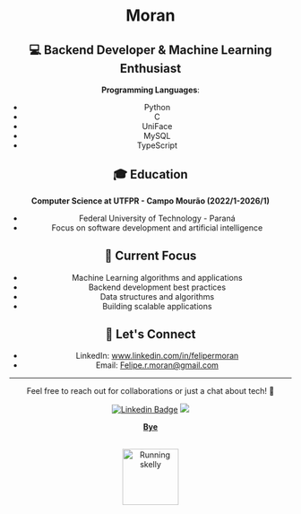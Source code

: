 <h1 align="center">Moran</h1>

<div align="center">

## 💻 Backend Developer & Machine Learning Enthusiast

**Programming Languages**:
- Python 
- C 
- UniFace
- MySQL
- TypeScript

## 🎓 Education
**Computer Science at UTFPR - Campo Mourão (2022/1-2026/1)**
- Federal University of Technology - Paraná
- Focus on software development and artificial intelligence

## 🚀 Current Focus
- Machine Learning algorithms and applications
- Backend development best practices
- Data structures and algorithms
- Building scalable applications

## 🔗 Let's Connect
- LinkedIn: www.linkedin.com/in/felipermoran
- Email: Felipe.r.moran@gmail.com

---
Feel free to reach out for collaborations or just a chat about tech! 👋




 [![Linkedin Badge](https://img.shields.io/badge/LinkedIn-0077B5?style=for-the-badge&logo=linkedin&logoColor=white)](https://www.linkedin.com/in/felipermoran/)
 </a>
  <a href = "mailto:felipe.r.moran@gmail.com">
    <img src="https://img.shields.io/badge/Gmail-D14836?style=for-the-badge&logo=gmail&logoColor=white">
  </a>
  <td align="center">
<a href="https://agilemanifesto.org/iso/ptbr/manifesto.html">
<strong>Bye</strong>
<br />
<br />
  <p>
<img height="100" alt="Running skelly" src="assets/dnacebaby.gif"> 
</a>
</p>
</td>
</div>
